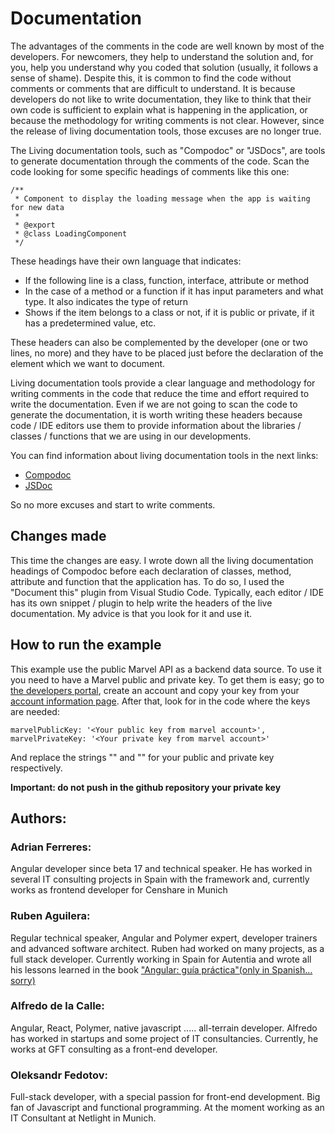 # Documentation

The advantages of the comments in the code are well known by most of the developers. For newcomers, they help to understand the solution and, for you, help you understand why you coded that solution (usually, it follows a sense of shame). Despite this, it is common to find the code without comments or comments that are difficult to understand. It is because developers do not like to write documentation, they like to think that their own code is sufficient to explain what is happening in the application, or because the methodology for writing comments is not clear. However, since the release of living documentation tools, those excuses are no longer true. 

The Living documentation tools, such as "Compodoc" or "JSDocs", are tools to generate documentation through the comments of the code. Scan the code looking for some specific headings of comments like this one:

```
/**
 * Component to display the loading message when the app is waiting for new data
 *
 * @export
 * @class LoadingComponent
 */

```
These headings have their own language that indicates:
* If the following line is a class, function, interface, attribute or method
* In the case of a method or a function if it has input parameters and what type. It also indicates the type of return
* Shows if the item belongs to a class or not, if it is public or private, if it has a predetermined value, etc.

These headers can also be complemented by the developer (one or two lines, no more) and they have to be placed just before the declaration of the element which we want to document.

Living documentation tools provide a clear language and methodology for writing comments in the code that reduce the time and effort required to write the documentation. Even if we are not going to scan the code to generate the documentation, it is worth writing these headers because code / IDE editors use them to provide information about the libraries / classes / functions that we are using in our developments.

You can find information about living documentation tools in the next links:

* [Compodoc](https://compodoc.github.io/website/guides/getting-started.html)
* [JSDoc](http://usejsdoc.org/)

So no more excuses and start to write comments.
 ## Changes made

This time the changes are easy. I wrote down all the living documentation headings of Compodoc before each declaration of classes, method, attribute and function that the application has. To do so, I used the "Document this" plugin from Visual Studio Code. Typically, each editor / IDE has its own snippet / plugin to help write the headers of the live documentation. My advice is that you look for it and use it.

## How to run the example
This example use the public Marvel API as a backend data source. To use it you need to have a Marvel public and private key. To get them is easy; go to [the developers portal](https://developer.marvel.com/), create an account and copy your key from your [account information page](https://developer.marvel.com/account). After that, look for in the code where the keys are needed:
```
marvelPublicKey: '<Your public key from marvel account>',
marvelPrivateKey: '<Your private key from marvel account>'
```
And replace the strings "<Your public key from marvel account>" and "<Your private key from marvel account>" for your public and private key respectively.

**Important: do not push in the github repository your private key**

 ## Authors:

 ### Adrian Ferreres:
 Angular developer since beta 17 and technical speaker. He has worked in several IT consulting projects in Spain with the framework and, currently works as frontend developer for Censhare in Munich

 ### Ruben Aguilera:
 Regular technical speaker, Angular and Polymer expert, developer trainers and advanced software architect. Ruben had worked on many projects, as a full stack developer. Currently working in Spain for Autentia and wrote all his lessons learned in the book ["Angular: guía práctica"(only in Spanish... sorry)](https://leanpub.com/angular-guia-practica)

### Alfredo de la Calle:
Angular, React, Polymer, native javascript ..... all-terrain developer. Alfredo has worked in startups and some project of IT consultancies.  Currently, he works at GFT consulting as a front-end developer.

### Oleksandr Fedotov:
Full-stack developer, with a special passion for front-end development. Big fan of Javascript and functional programming. At the moment working as an IT Consultant at Netlight in Munich.
